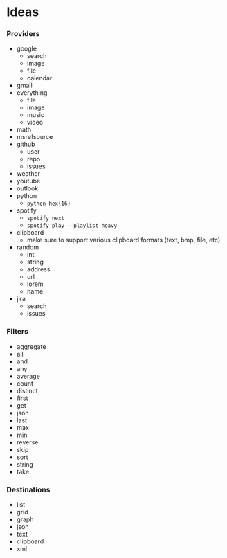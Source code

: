 ﻿# Ideas

### Providers
- google
  - search
  - image
  - file
  - calendar
- gmail
- everything
  - file
  - image
  - music
  - video
- math
- msrefsource
- github
  - user
  - repo
  - issues
- weather
- youtube
- outlook
- python
  - `python hex(16)`
- spotify
  - `spotify next`
  - `spotify play --playlist heavy`
- clipboard
  - make sure to support various clipboard formats (text, bmp, file, etc)
- random
  - int
  - string
  - address
  - url
  - lorem
  - name
- jira
  - search
  - issues
### Filters
- aggregate
- all
- and
- any
- average
- count
- distinct
- first
- get
- json
- last
- max
- min
- reverse
- skip
- sort
- string
- take

### Destinations
- list
- grid
- graph
- json
- text
- clipboard
- xml

